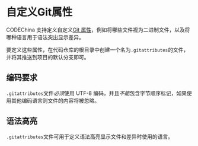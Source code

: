 # 自定义Git属性[](#自定义Git属性 "Permalink")

CODEChina 支持定义自定义[Git 属性](https://git-scm.com/docs/gitattributes)，例如将哪些文件视为二进制文件，以及将哪种语言用于语法突出显示差异。

要定义这些属性，在代码仓库的根目录中创建一个名为`.gitattributes`的文件，并将其推送到项目的默认分支即可。

## 编码要求[](#encoding-requirements "Permalink")

`.gitattributes`文件*必须*使用 UTF-8 编码，并且*不能*包含字节顺序标记，如果使用其他编码语言则文件的内容将被忽略。

## 语法高亮[](#syntax-highlighting "Permalink")

`.gitattributes`文件可用于定义语法高亮显示文件和差异时使用的语言。